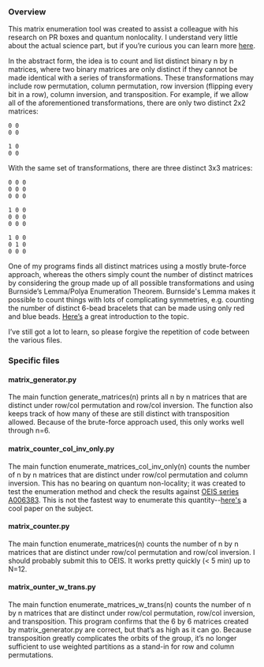 ### Overview
This matrix enumeration tool was created to assist a colleague with his research on PR boxes and quantum nonlocality. I understand very little about the actual science part, but if you’re curious you can learn more [here](https://en.wikipedia.org/wiki/Quantum_nonlocality).

In the abstract form, the idea is to count and list distinct binary n by n matrices, where two binary matrices are only distinct if they cannot be made identical with a series of transformations. These transformations may include row permutation, column permutation, row inversion (flipping every bit in a row), column inversion, and transposition. For example, if we allow all of the aforementioned transformations, there are only two distinct 2x2 matrices:

``0 0``   
``0 0``   

``1 0``   
``0 0``   

With the same set of transformations, there are three distinct 3x3 matrices:

``0 0 0``  
``0 0 0``  
``0 0 0``  

``1 0 0``  
``0 0 0``  
``0 0 0``  

``1 0 0``  
``0 1 0``  
``0 0 0``  

One of my programs finds all distinct matrices using a mostly brute-force approach, whereas the others simply count the number of distinct matrices by considering the group made up of all possible transformations and using Burnside’s Lemma/Polya Enumeration Theorem. Burnside's Lemma makes it possible to count things with lots of complicating symmetries, e.g. counting the number of distinct 6-bead bracelets that can be made using only red and blue beads. [Here’s](http://www.geometer.org/mathcircles/polya.pdf) a great introduction to the topic.



I’ve still got a lot to learn, so please forgive the repetition of code between the various files.


### Specific files

#### matrix_generator.py

The main function generate_matrices(n) prints all n by n matrices that are distinct under row/col permutation and row/col inversion. The function also keeps track of how many of these are still distinct with transposition allowed. Because of the brute-force approach used, this only works well through n=6. 

#### matrix_counter_col_inv_only.py

The main function enumerate_matrices_col_inv_only(n) counts the number of n by n matrices that are distinct under row/col permutation and column inversion. This has no bearing on quantum non-locality; it was created to test the enumeration method and check the results against [OEIS series A006383](http://oeis.org/A006383). This is not the fastest way to enumerate this quantity--[here's](http://ieeexplore.ieee.org/document/1672242) a cool paper on the subject.


#### matrix_counter.py

The main function enumerate_matrices(n) counts the number of n by n matrices that are distinct under row/col permutation and row/col inversion. I should probably submit this to OEIS. It works pretty quickly (< 5 min) up to N=12.


#### matrix_ounter_w_trans.py

The main function enumerate_matrices_w_trans(n) counts the number of n by n matrices that are distinct under row/col permutation, row/col inversion, and transposition. This program confirms that the 6 by 6 matrices created by matrix_generator.py are correct, but that’s as high as it can go. Because transposition greatly complicates the orbits of the group, it’s no longer sufficient to use weighted partitions as a stand-in for row and column permutations.

